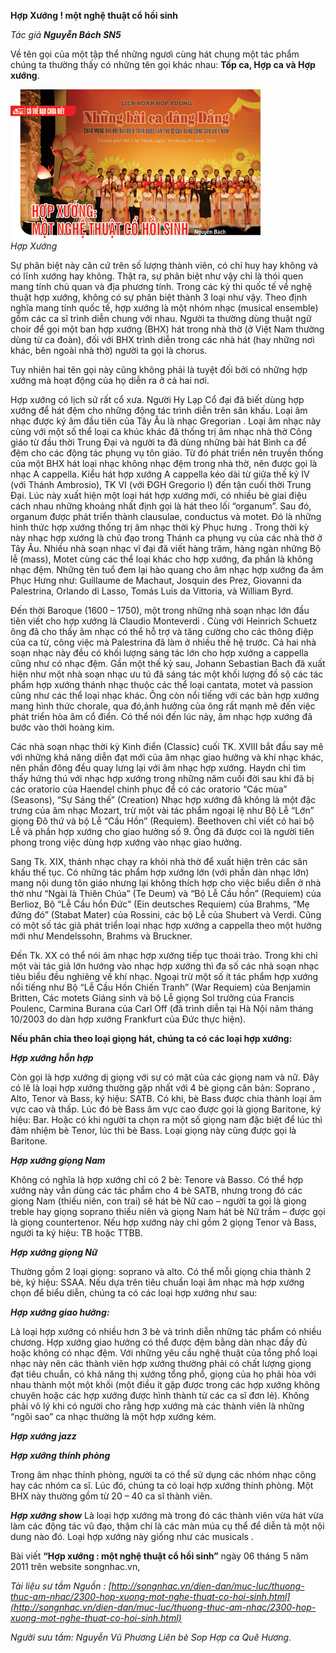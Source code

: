 <!--
title: Hợp xướng một nghệ thuật cổ hồi sinh
author: Nguyễn Tích Kỳ
status: completed
-->

**Hợp Xướng ! một nghệ thuật cổ hồi sinh**
  
*Tác giả  **Nguyễn Bách SN5***

Về tên gọi của một tập thể những ngươì cùng hát chung một tác phẩm chúng ta thường thấy có những tên gọi khác nhau: **Tốp ca, Hợp ca và Hợp xướng**.

![](01.jpg)  
*Hợp Xướng*

Sự phân biệt này căn cứ trên số lượng thành viên, có chỉ huy hay không và có lĩnh xướng hay không. Thật ra, sự  phân biệt như vậy chỉ là thói quen mang tính chủ quan và địa phương tính. Trong các kỳ thi quốc tế về nghệ thuật hợp xướng, không có sự phân biệt thành 3 loại như vậy. Theo định nghĩa mang tính quốc tế, hợp xướng là một nhóm nhạc  (musical ensemble) gồm các ca sĩ trình diễn chung với nhau.         Người ta thường   dùng thuật ngữ choir để gọi một ban hợp xướng (BHX) hát trong nhà thờ (ở Việt Nam thường dùng từ ca đoàn), đối với BHX trình diễn trong các nhà hát (hay  những nơi khác, bên ngoài nhà thờ) người ta gọi là chorus. 

Tuy nhiên hai tên   gọi này cũng không phải là tuyệt đối bởi có những hợp xướng mà hoạt động của   họ diễn ra ở cả hai nơi.

 Hợp xướng có lịch sử rất cổ xưa. Người Hy Lạp   Cổ đại đã biết dùng hợp xướng để hát đệm cho những động tác trình diễn trên   sân khấu. Loại âm nhạc được ký âm đầu tiên của Tây Âu là nhạc Gregorian .   Loại âm nhạc này cùng với một số thể loại ca khúc khác đã thống trị âm nhạc   nhà thờ Công giáo từ đầu thời Trung Đại và người ta đã dùng những bài hát   Bình ca để đệm cho các động tác phụng vụ tôn giáo. Từ đó phát triển nên   truyền thống của một BHX hát loại nhạc không nhạc đệm trong nhà thờ, nên được   gọi là nhạc A cappella. Kiểu hát hợp xướng A cappella kéo dài từ giữa thế kỷ   IV (với Thánh Ambrosio), TK VI (với ĐGH Gregorio I) đến tận cuối thời Trung   Đại. Lúc này xuất hiện một loại hát hợp xướng mới, có nhiều bè giai điệu cách   nhau những khoảng nhất định gọi là hát theo lối “organum”. Sau đó, organum   được phát triển thành clausulae, conductus và motet. Đó là những hình thức   hợp xướng thống trị âm nhạc thời kỳ Phục hưng . Trong thời kỳ này nhạc hợp   xướng là chủ đạo trong Thánh ca phụng vụ của các nhà thờ ở Tây Âu. Nhiều nhà   soạn nhạc vĩ đại đã viết hàng trăm, hàng ngàn những Bộ lễ (mass), Motet cùng   các thể loại khác cho hợp xướng, đa phần là không nhạc đệm. Những tên tuổ đem   lại hào quang cho âm nhạc hợp xướng đa âm Phục Hưng như: Guillaume de   Machaut, Josquin des Prez, Giovanni da Palestrina, Orlando di Lasso, Tomás   Luis da Vittoria, và William Byrd.

Đến thời Baroque (1600 – 1750), một trong những   nhà soạn nhạc lớn đầu tiên viết cho hợp xướng là Claudio Monteverdi . Cùng   với Heinrich Schuetz ông đã cho thấy âm nhạc có thể hỗ trợ và tăng cường cho   các thông điệp của ca từ, công việc mà Palestrina đã làm ở nhiều thế hệ   trước. Cả hai nhà soạn nhạc này đều có khối lượng sáng tác lớn cho hợp xướng   a cappella cũng như có nhạc đệm. Gần một thế kỷ sau, Johann Sebastian Bach đã   xuất hiện như một nhà soạn nhạc ưu tú đã sáng tác một khối lượng đồ sộ các   tác phẩm hợp xướng thánh nhạc thuộc các thể loại cantata, motet và passion   cũng như các thể loại nhạc khác. Ông còn nổi tiếng với các bản hợp xướng mang   hình thức chorale, qua đó,ảnh hưởng của ông rất mạnh mẽ đến việc phát triển   hòa âm cổ điển. Có thể nói đến lúc này, âm nhạc hợp xướng đã bước vào thời   hoàng kim.

Các nhà soạn nhạc thời kỳ Kinh điển (Classic)   cuối TK. XVIII bắt đầu say mê với những khả năng diễn đạt mới của âm nhạc   giao hưởng và khí nhạc khác, nên phần đông đều quay lưng lại với âm nhạc hợp   xướng. Haydn chỉ tìm thấy hứng thú với nhạc hợp xướng trong những năm cuối   đời sau khi đã bị các oratorio của Haendel chinh phục để có các oratorio “Các   mùa” (Seasons), “Sự Sáng thế” (Creation) Nhạc hợp xướng đã không là một đặc   trưng của âm nhạc Mozart, trừ một vài tác phẩm ngoại lệ như Bộ Lễ “Lớn” giọng   Đô thứ và bộ Lễ “Cầu Hồn” (Requiem). Beethoven chỉ viết có hai bộ Lễ và phần   hợp xướng cho giao hưởng số 9. Ông đã được coi là người tiên phong trong việc   dùng hợp xướng vào nhạc giao hưởng.

Sang Tk. XIX, thánh nhạc chạy ra khỏi nhà thờ   để xuất hiện trên các sân khấu thế tục. Có những tác phẩm hợp xướng lớn (với   phần dàn nhạc lớn) mang nội dung tôn giáo nhưng lại không thích hợp cho việc   biểu diễn ở nhà thờ như “Ngài là Thiên Chúa” (Te Deum) và “Bộ Lễ Cầu hồn”   (Requiem) của Berlioz, Bộ “Lễ Cầu hồn Đức” (Ein deutsches Requiem) của   Brahms, “Mẹ đứng đó” (Stabat Mater) của Rossini, các bộ Lễ của Shubert và   Verdi. Cũng có một số tác giả phát triển loại nhạc hợp xướng a cappella theo   một hướng mới như Mendelssohn, Brahms và Bruckner.

Đến Tk. XX có thể nói âm nhạc hợp xướng tiếp   tục thoái trào. Trong khi chỉ một vài tác giả lớn hướng vào nhạc hợp xướng   thì đa số các nhà soạn nhạc tiêu biểu đều nghiêng về khí nhạc. Ngoại trừ một   số ít tác phẩm hợp xướng nổi tiếng như Bộ “Lễ Cầu Hồn Chiến Tranh” (War   Requiem) của Benjamin Britten, Các motets Giáng sinh và bộ Lễ giọng Sol   trưởng của Francis Poulenc, Carmina Burana của Carl Off (đã trình diễn tại Hà   Nội năm tháng 10/2003 do dàn hợp xướng Frankfurt của Đức thực hiện).

**Nếu phân chia theo loại giọng hát, chúng ta có các loại hợp xướng:**

***Hợp xướng hỗn hợp***

Còn gọi là hợp xướng dị giọng với sự có mặt   của các giọng nam và nữ. Đây có lẽ là loại hợp xướng thường gặp nhất với 4 bè   giọng căn bản: Soprano , Alto, Tenor và Bass, ký hiệu: SATB. Có khi, bè Bass   được chia thành loại âm vực cao và thấp. Lúc đó bè Bass âm vực cao được gọi   là giọng Baritone, ký hiệu: Bar. Hoặc có khi người ta chọn ra một số giọng   nam đặc biệt để lúc thì đảm nhiệm bè Tenor, lúc thì bè Bass. Loại giọng này   cũng được gọi là Baritone.

***Hợp xướng giọng Nam***

Không có nghĩa là hợp xướng chỉ có 2 bè:   Tenore và Basso. Có thể hợp xướng này vẫn dùng các tác phẩm cho 4 bè SATB,   nhưng trong đó các giọng Nam (thiếu niên, con trai) sẽ hát bè Nữ cao – người   ta gọi là giọng treble hay giọng soprano thiếu niên và giọng Nam hát bè Nữ   trầm – được gọi là giọng countertenor. Nếu hợp xướng này chỉ gồm 2 giọng   Tenor và Bass, người ta ký hiệu: TB hoặc TTBB.

***Hợp xướng giọng Nữ***

Thường gồm 2 loại giọng: soprano và alto. Có thể mỗi giọng chia thành 2 bè, ký hiệu: SSAA. Nếu dựa trên tiêu chuẩn loại âm nhạc mà hợp   xướng chọn để biểu diễn, chúng ta có các loại hợp xướng như sau:

***Hợp xướng giao hưởng:***

Là loại hợp xướng có nhiều hơn 3 bè và trình   diễn những tác phẩm có nhiều chương. Hợp xướng giao hưởng có thể được đệm   bằng dàn nhạc đầy đủ hoặc không có nhạc đệm. Với những yêu cầu nghệ thuật của   tổng phổ loại nhạc này nên các thành viên hợp xướng thường phải có chất lượng   giọng đạt tiêu chuẩn, có khả năng thị xướng tổng phổ, giọng của họ phải hòa   với nhau thành một một khối (một điều ít gặp được trong các hợp xướng không   chuyên hoặc các hợp xướng được hình thành từ các ca sĩ đơn lẻ). Không phải vô   lý khi có người cho rằng hợp xướng mà các thành viên là những “ngôi sao” ca   nhạc thường là một hợp xướng kém.

***Hợp xướng jazz***

***Hợp xướng thính phòng***

Trong âm nhạc thính phòng, người ta có thể sử   dụng các nhóm nhạc công hay các nhóm ca sĩ. Lúc đó, chúng ta có loại hợp   xướng thính phòng. Một BHX này thường gồm từ 20 – 40 ca sĩ thành viên.

***Hợp xướng show*** Là loại hợp xướng mà trong đó các thành viên vừa hát vừa làm các động tác vũ đạo, thậm chí là các màn múa cụ thể để diễn   tả một nội dung nào đó. Loại hợp xướng này giống như các musicals .

Bài viết **“Hợp xướng : một nghệ   thuật cổ hồi sinh”** ngày 06 tháng 5 năm   2011 trên website songnhac.vn,

*Tài liệu sư tầm Nguồn : [http://songnhac.vn/dien-dan/muc-luc/thuong-thuc-am-nhac/2300-hop-xuong-mot-nghe-thuat-co-hoi-sinh.html](http://songnhac.vn/dien-dan/muc-luc/thuong-thuc-am-nhac/2300-hop-xuong-mot-nghe-thuat-co-hoi-sinh.html)*  

*Người sưu tầm: Nguyễn Vũ Phương Liên bè Sop Hợp ca Quê Hương.*




















































